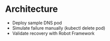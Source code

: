 # Architecture
- Deploy sample DNS pod
- Simulate failure manually (kubectl delete pod)
- Validate recovery with Robot Framework
